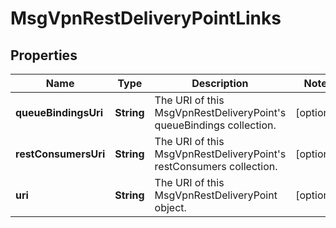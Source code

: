 
# MsgVpnRestDeliveryPointLinks

## Properties
Name | Type | Description | Notes
------------ | ------------- | ------------- | -------------
**queueBindingsUri** | **String** | The URI of this MsgVpnRestDeliveryPoint&#39;s queueBindings collection. |  [optional]
**restConsumersUri** | **String** | The URI of this MsgVpnRestDeliveryPoint&#39;s restConsumers collection. |  [optional]
**uri** | **String** | The URI of this MsgVpnRestDeliveryPoint object. |  [optional]



